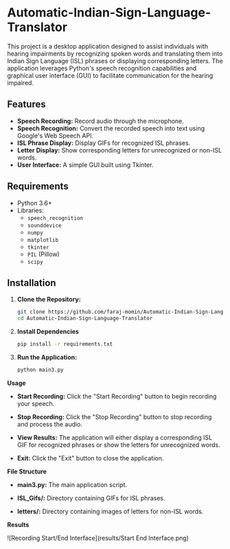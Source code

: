 # Automatic-Indian-Sign-Language-Translator

This project is a desktop application designed to assist individuals with hearing impairments by recognizing spoken words and translating them into Indian Sign Language (ISL) phrases or displaying corresponding letters. The application leverages Python's speech recognition capabilities and graphical user interface (GUI) to facilitate communication for the hearing impaired.

## Features
- **Speech Recording:** Record audio through the microphone.
- **Speech Recognition:** Convert the recorded speech into text using Google's Web Speech API.
- **ISL Phrase Display:** Display GIFs for recognized ISL phrases.
- **Letter Display:** Show corresponding letters for unrecognized or non-ISL words.
- **User Interface:** A simple GUI built using Tkinter.

## Requirements
- Python 3.6+
- Libraries:
  - `speech_recognition`
  - `sounddevice`
  - `numpy`
  - `matplotlib`
  - `tkinter`
  - `PIL` (Pillow)
  - `scipy`

## Installation
1. **Clone the Repository:**
   ```bash
   git clone https://github.com/faraj-momin/Automatic-Indian-Sign-Language-Translator.git
   cd Automatic-Indian-Sign-Language-Translator

2. **Install Dependencies**
   ```bash
   pip install -r requirements.txt

3. **Run the Application:**
   ```bash
   python main3.py

**Usage**

- **Start Recording:** Click the "Start Recording" button to begin recording your speech.

- **Stop Recording:** Click the "Stop Recording" button to stop recording and process the audio.

- **View Results:** The application will either display a corresponding ISL GIF for recognized phrases or show the letters for unrecognized words.

- **Exit:** Click the "Exit" button to close the application.

**File Structure**

- **main3.py:** The main application script.

- **ISL_Gifs/:** Directory containing GIFs for ISL phrases.

- **letters/:** Directory containing images of letters for non-ISL words.


**Results**

![Recording Start/End Interface](results/Start End Interface.png)
